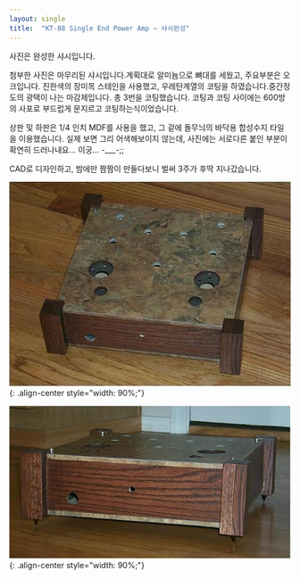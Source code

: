 ```yaml
---
layout: single
title:  "KT-88 Single End Power Amp – 샤시완성"
---
```


사진은 완성한 샤시입니다.

첨부한 사진은 마무리된 샤시입니다.계획대로 알미늄으로 뼈대를 세웠고, 주요부분은 오크입니다. 진한색의 장미목 스테인을 사용했고, 우레탄계열의 코팅을 하였습니다.중간정도의 광택이 나는 마감제입니다. 총 3번을 코팅했습니다. 코팅과 코팅 사이에는 600방의 사포로 부드럽게 문지르고 코팅하는식이었습니다.

상판 및 하판은 1/4 인치 MDF를 사용을 했고, 그 겉에 돌무늬의 바닥용 합성수지 타일을 이용했습니다. 실제 보면 그리 어색해보이지 않는데, 사진에는 서로다른 붙인 부분이 확연히 드러나내요… 이궁… -___-;;

CAD로 디자인하고, 밤에만 짬짬이 만들다보니 벌써 3주가 후딱 지나갔습니다.

![styled-image](/assets/images/2005-09-20/2005-09-20-01.jpg){: .align-center style="width: 90%;"}

![styled-image](/assets/images/2005-09-20/2005-09-20-02.jpg){: .align-center style="width: 90%;"}

